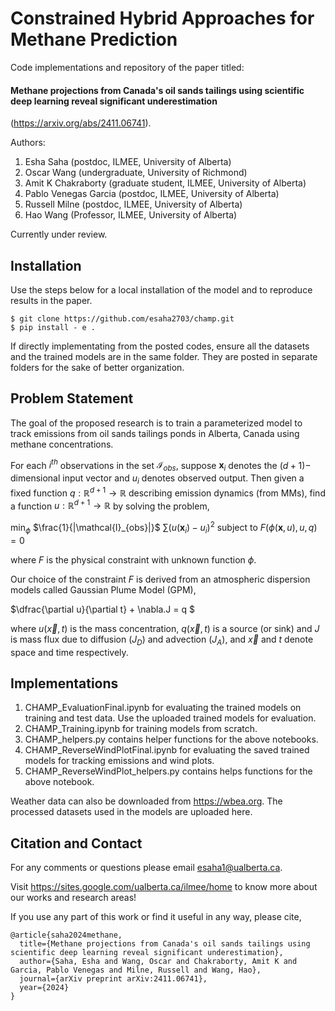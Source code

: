 # Constrained Hybrid Approaches for Methane Prediction
Code implementations and repository of the paper titled:

#### Methane projections from Canada's oil sands tailings using scientific deep learning reveal significant underestimation
(https://arxiv.org/abs/2411.06741).

Authors:
1. Esha Saha (postdoc, ILMEE, University of Alberta)
2. Oscar Wang (undergraduate, University of Richmond)
3. Amit K Chakraborty (graduate student, ILMEE, University of Alberta)
4. Pablo Venegas Garcia (postdoc, ILMEE, University of Alberta)
5. Russell Milne (postdoc, ILMEE, University of Alberta)
6. Hao Wang (Professor, ILMEE, University of Alberta)

Currently under review.

## Installation

Use the steps below for a local installation of the model and to reproduce results in the paper.

```
$ git clone https://github.com/esaha2703/champ.git
$ pip install - e .
```
If directly implementating from the posted codes, ensure all the datasets and the trained models are in the same folder. They are posted in separate folders for the sake of better organization. 
## Problem Statement

The goal of the proposed research is to train a parameterized model to track emissions from oil sands tailings ponds in Alberta, Canada using methane concentrations.

For each $i^{th}$ observations in the set $\mathcal{I}_{obs}$, suppose  $\mathbf{x}_i$ denotes the $(d+1)-$ dimensional input vector and $u_i$ denotes observed output. Then given a fixed function $q:\mathbb{R}^{d+1}\rightarrow\mathbb{R}$ describing emission dynamics (from MMs), find a function $u:\mathbb{R}^{d+1}\rightarrow \mathbb{R}$ by solving the problem,

$\min_{\phi}$ $\frac{1}{|\mathcal{I}_{obs}|}$ $\sum(u( \mathbf{x}_i ) - u_i )^2$ subject to  $F(\phi(\mathbf{x},u),u,q)=0$

where $F$ is the physical constraint with unknown function $\phi$. 

Our choice of the constraint $F$ is derived from an atmospheric dispersion models called Gaussian Plume Model (GPM), 

$\dfrac{\partial u}{\partial t} + \nabla.J = q $

where $u(\vec{x},t)$ is the mass concentration, $q(\vec{x},t)$ is a source (or sink) and $J$ is mass flux due to diffusion ($J_D$) and advection ($J_A$), and $\vec{x}$ and $t$ denote space and time respectively. 

## Implementations

1. CHAMP_EvaluationFinal.ipynb for evaluating the trained models on training and test data. Use the uploaded trained models for evaluation.
2. CHAMP_Training.ipynb for training models from scratch.
3. CHAMP_helpers.py contains helper functions for the above notebooks.
4. CHAMP_ReverseWindPlotFinal.ipynb for evaluating the saved trained models for tracking emissions and wind plots.
5. CHAMP_ReverseWindPlot_helpers.py contains helps functions for the above notebook.

Weather data can also be downloaded from https://wbea.org. The processed datasets used in the models are uploaded here.

## Citation and Contact
For any comments or questions please email esaha1@ualberta.ca.

Visit https://sites.google.com/ualberta.ca/ilmee/home to know more about our works and research areas!  

If you use any part of this work or find it useful in any way, please cite,
```
@article{saha2024methane,
  title={Methane projections from Canada's oil sands tailings using scientific deep learning reveal significant underestimation},
  author={Saha, Esha and Wang, Oscar and Chakraborty, Amit K and Garcia, Pablo Venegas and Milne, Russell and Wang, Hao},
  journal={arXiv preprint arXiv:2411.06741},
  year={2024}
}
```
